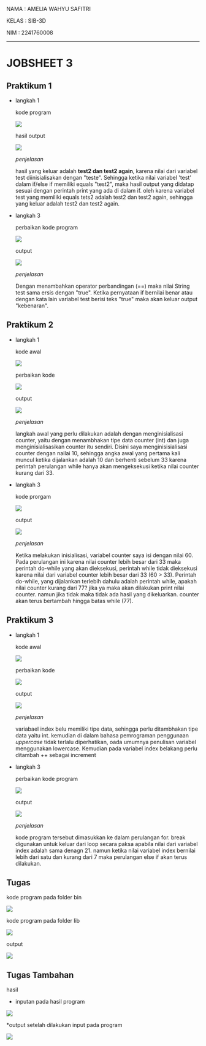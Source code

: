 NAMA : AMELIA WAHYU SAFITRI

KELAS : SIB-3D

NIM : 2241760008

*** 
<h1>JOBSHEET 3

## Praktikum 1
* langkah 1

    kode program

    <img src ="11.png">

    hasil output

    <img src ="12.png">

    _penjelasan_
    
    hasil yang keluar adalah **test2 dan test2 again**, karena nilai dari variabel test diinisialisakan dengan "teste". Sehingga ketika nilai variabel 'test' dalam if/else if memiliki equals "test2", maka hasil output yang didatap sesuai dengan perintah print yang ada di dalam if. oleh karena variabel test yang memiliki equals tets2 adalah test2 dan test2 again, sehingga yang keluar adalah test2 dan test2 again.

* langkah 3

    perbaikan kode program 

    <img src ="3.png">

    output

    <img src="14.png">

    _penjelasan_

    Dengan menambahkan operator perbandingan (==) maka nilai String test sama ersis dengan "true". Ketika pernyataan if bernilai benar atau dengan kata lain variabel test berisi teks "true" maka akan keluar output "kebenaran".

## Praktikum 2

* langkah 1
    
    kode awal

    <img src="21.png">

    perbaikan kode

    <img src="212.png">

    output 

    <img src="2122.png">

    _penjelasan_

    langkah awal yang perlu dilakukan adalah dengan menginisialisasi counter, yaitu dengan menambhakan tipe data counter (int) dan juga menginisialisasikan counter itu sendiri. Disini saya menginisisialisasi counter dengan nailai 10, sehingga angka awal yang pertama kali muncul ketika dijalankan adalah 10 dan berhenti sebelum 33 karena perintah perulangan while hanya akan mengeksekusi ketika nilai counter kurang dari 33. 

* langkah 3

    kode prorgam

    <img src="213.png">

    output
    
    <img src ="2133.png">

    _penjelasan_
    
    Ketika melakukan inisialisasi, variabel counter saya isi dengan nilai 60. Pada perulangan ini karena nilai counter lebih besar dari 33 maka perintah do-while yang akan dieksekusi, perintah while tidak dieksekusi karena nilai dari variabel counter lebih besar dari 33 (60 > 33). Perintah do-while, yang dijalankan terlebih dahulu adalah perintah while, apakah nilai counter kurang dari 77? jika ya maka akan dilakukan print nilai counter. namun jika tidak maka tidak ada hasil yang dikeluarkan. counter akan terus bertambah hingga batas while (77).

## Praktikum 3

* langkah 1

    kode awal

    <img src="error.png">

    perbaikan kode

    <img src="32.png">

    output 

    <img src ="output.png">

     _penjelasan_
    
    variabael index belu memiliki tipe data, sehingga perlu ditambhakan tipe data yaitu int. kemudian di dalam bahasa pemrograman penggunaan _uppercase_ tidak terlalu diperhatikan, oada umumnya penulisan variabel menggunakan lowercase. Kemudian pada variabel index belakang perlu ditambah ++ sebagai increment

* langkah 3 

    perbaikan kode program

    <img src ="331.png">
    
    output

    <img src ="output2.png">

     _penjelasan_

    kode program tersebut dimasukkan ke dalam perulangan for. break digunakan untuk keluar dari loop secara paksa apabila nilai dari variabel index adalah sama denagn 21. namun ketika nilai variabel index bernilai lebih dari satu dan kurang dari 7 maka perulangan else if akan terus dilakukan.
    
## Tugas
kode program pada folder bin

<img src="tgs_bin.png">

kode program pada folder lib

<img src ="tgs_lib.png">

output

<img src ="output33.png">

## Tugas Tambahan

hasil 
* inputan pada hasil program

<img src ="input.png">

*output setelah dilakukan input pada program

<img src ="output4.png">
